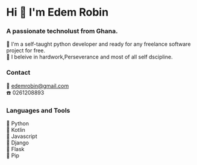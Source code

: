 # Hi 👋 I'm Edem Robin

### A passionate technolust from Ghana.

🔭 I'm a self-taught python developer and ready for any freelance software project for free.<br>
🔭 I beleive in hardwork,Perseverance and most of all self dscipline.

### Contact
📧 edemrobin@gmail.com<br>
☎️ 0261208893<br>

### Languages and Tools
🍏 Python<br>
🍏 Kotlin<br>
🍏 Javascript<br>
🍏 Django<br>
🍏 Flask<br>
🍏 Pip<br>



